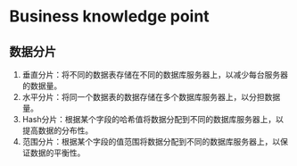 # Business knowledge point

## 数据分片

1. 垂直分片：将不同的数据表存储在不同的数据库服务器上，以减少每台服务器的数据量。
2. 水平分片：将同一个数据表的数据存储在多个数据库服务器上，以分担数据量。
3. Hash分片：根据某个字段的哈希值将数据分配到不同的数据库服务器上，以提高数据的分布性。
4. 范围分片：根据某个字段的值范围将数据分配到不同的数据库服务器上，以保证数据的平衡性。
